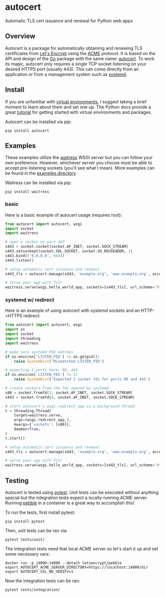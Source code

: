 # autocert
Automatic TLS cert issuance and renewal for Python web apps

## Overview
Autocert is a package for automatically obtaining and renewing TLS certificates from [Let's Encrypt](https://letsencrypt.org/) using the [ACME](https://en.wikipedia.org/wiki/Automated_Certificate_Management_Environment) protocol.
It is based on the API and design of the [Go](https://golang.org/) package with the same name: [autocert](https://pkg.go.dev/golang.org/x/crypto/acme/autocert).
To work its magic, autocert only requires a single TCP socket listening on your desired HTTPS port (usually 443).
This can come directly from an application or from a management system such as [systemd](https://www.freedesktop.org/software/systemd/man/systemd.socket.html).

## Install
If you are unfamiliar with [virtual environments](https://docs.python.org/3/library/venv.html), I suggest taking a brief moment to learn about them and set one up.
The Python docs provide a great [tutorial](https://docs.python.org/3/tutorial/venv.html) for getting started with virtual environments and packages.

Autocert can be installed via pip:
```
pip install autocert
```

## Examples
These examples utilize the [waitress](https://docs.pylonsproject.org/projects/waitress/en/stable/) WSGI server but you can follow your own preference.
However, whichever server you choose must be able to accept pre-listening sockets (you'll see what I mean).
More examples can be found in the [examples directory](https://github.com/theandrew168/autocert/tree/main/examples).

Waitress can be installed via pip:
```
pip install waitress
```

### basic
Here is a basic example of autocert usage (requires root):
```python
from autocert import autocert, wsgi
import socket
import waitress

# open a socket on port 443
s443 = socket.socket(socket.AF_INET, socket.SOCK_STREAM)
s443.setsockopt(socket.SOL_SOCKET, socket.SO_REUSEADDR, 1)
s443.bind(('0.0.0.0', 443))
s443.listen()

# setup automatic cert issuance and renewal
s443_tls = autocert.manage(s443, 'example.org', 'www.example.org', accept_tos=True)

# serve your app with TLS!
waitress.serve(wsgi.hello_world_app, sockets=[s443_tls], url_scheme='https')
```

### systemd w/ redirect
Here is an example of using autocert with systemd sockets and an HTTP->HTTPS redirect:
```python
from autocert import autocert, wsgi
import os
import socket
import threading
import waitress

# make sure systemd PID matches
if os.environ['LISTEN_PID'] != os.getpid():
    raise SystemExit('Mismatched LISTEN_PID')

# expecting 2 ports here: 80, 443
if os.environ['LISTEN_FDS'] != 2:
    raise SystemExit('Expected 2 socket fds for ports 80 and 443')

# create sockets from the fds opened by systemd
s80 = socket.fromfd(3, socket.AF_INET, socket.SOCK_STREAM)
s443 = socket.fromfd(4, socket.AF_INET, socket.SOCK_STREAM)

# start autocert's wsgi.redirect_app in a background thread
t = threading.Thread(
    target=waitress.serve,
    args=(wsgi.redirect_app,),
    kwargs={'sockets': [s80]},
    daemon=True,
)
t.start()

# setup automatic cert issuance and renewal
s443_tls = autocert.manage(s443, 'example.org', 'www.example.org', accept_tos=True)

# serve your app with TLS!
waitress.serve(wsgi.hello_world_app, sockets=[s443_tls], url_scheme='https')
```

## Testing
Autocert is tested using [pytest](). Unit tests can be executed without anything special but the integration tests expect a locally-running ACME server. Running [pebble]() in a container is a great way to accomplish this!

To run the tests, first install pytest:
```
pip install pytest
```

Then, unit tests can be ran via:
```
pytest tests/unit/
```

The integration tests need that local ACME server so let's start it up and set some necessary vars:
```
docker run -p 14000:14000 --detach letsencrypt/pebble
export AUTOCERT_ACME_SERVER_DIRECTORY=https://localhost:14000/dir
export AUTOCERT_SSL_NO_VERIFY=1
```

Now the integration tests can be ran:
```
pytest tests/integration/
```
